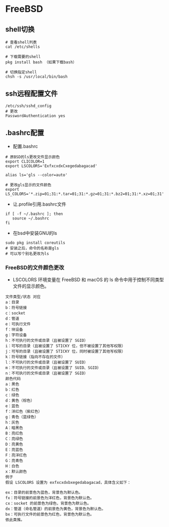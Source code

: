 # FreeBSD
## shell切换
```shell
# 查看shell列表
cat /etc/shells

# 下载需要的shell
pkg install bash （如果下载bash）

# 切换指定shell
chsh -s /usr/local/bin/bash
```

## ssh远程配置文件
```shell
/etc/ssh/sshd_config
# 更改
PasswordAuthentication yes
```

## .bashrc配置

- 配置.bashrc
```shell
# 原BSD的ls更改文件显示颜色
export CLICOLOR=1
export LSCOLORS='ExfxcxdxCxegedabagacad'

alias ls='gls --color=auto'

# 更改gls显示的文件颜色
export LS_COLORS='*.zip=01;31:*.tar=01;31:*.gz=01;31:*.bz2=01;31:*.xz=01;31'
```

- 让.profile引用.bashrc文件
```shell
if [ -f ~/.bashrc ]; then
   source ~/.bashrc
fi
```

- 在bsd中安装GNU的ls
```shell
sudo pkg install coreutils
# 安装之后，命令的名称是gls
# 可以写个别名更改为ls
```

### FreeBSD的文件颜色更改
- LSCOLORS 环境变量在 FreeBSD 和 macOS 的 ls 命令中用于控制不同类型文件的显示颜色。
```shell
文件类型/状态 对应
a：目录
b：符号链接
c：socket
d：管道
e：可执行文件
f：块设备
g：字符设备
h：不可执行的文件或目录（且被设置了 SGID）
i：可写的目录（且被设置了 STICKY 位，但不被设置了其他写权限）
j：可写的目录（且被设置了 STICKY 位，同时被设置了其他写权限）
k：符号链接（指向不存在的文件）
l：不可执行的文件或目录（且被设置了 SUID）
m：不可执行的文件或目录（且被设置了 SUID、SGID）
n：不可执行的文件或目录（且被设置了 SGID）
颜色代码
a：黑色
b：红色
c：绿色
d：黄色（棕色）
e：蓝色
f：洋红色（紫红色）
g：青色（蓝绿色）
h：灰色
A：暗黑色
B：亮红色
C：亮绿色
D：亮黄色
E：亮蓝色
F：亮洋红色
G：亮青色
H：白色
x：默认颜色
例子
假设 LSCOLORS 设置为 exfxcxdxbxegedabagacad，具体含义如下：

ex：目录的前景色为蓝色，背景色为默认色。
fx：符号链接的前景色为洋红色，背景色为默认色。
cx：socket 的前景色为绿色，背景色为默认色。
dx：管道（命名管道）的前景色为黄色，背景色为默认色。
bx：可执行文件的前景色为红色，背景色为默认色。
依此类推。
```

